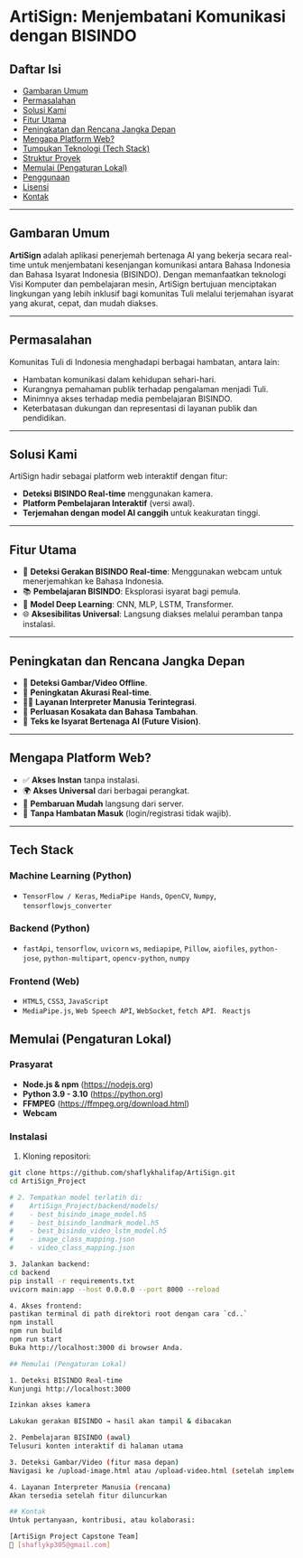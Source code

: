 # ArtiSign: Menjembatani Komunikasi dengan BISINDO

## Daftar Isi
- [Gambaran Umum](#gambaran-umum)
- [Permasalahan](#permasalahan)
- [Solusi Kami](#solusi-kami)
- [Fitur Utama](#fitur-utama)
- [Peningkatan dan Rencana Jangka Depan](#peningkatan-dan-rencana-jangka-depan)
- [Mengapa Platform Web?](#mengapa-platform-web)
- [Tumpukan Teknologi (Tech Stack)](#tumpukan-teknologi-tech-stack)
- [Struktur Proyek](#struktur-proyek)
- [Memulai (Pengaturan Lokal)](#memulai-pengaturan-lokal)
- [Penggunaan](#penggunaan)
- [Lisensi](#lisensi)
- [Kontak](#kontak)

---

## Gambaran Umum
**ArtiSign** adalah aplikasi penerjemah bertenaga AI yang bekerja secara real-time untuk menjembatani kesenjangan komunikasi antara Bahasa Indonesia dan Bahasa Isyarat Indonesia (BISINDO). Dengan memanfaatkan teknologi Visi Komputer dan pembelajaran mesin, ArtiSign bertujuan menciptakan lingkungan yang lebih inklusif bagi komunitas Tuli melalui terjemahan isyarat yang akurat, cepat, dan mudah diakses.

---

## Permasalahan
Komunitas Tuli di Indonesia menghadapi berbagai hambatan, antara lain:
- Hambatan komunikasi dalam kehidupan sehari-hari.
- Kurangnya pemahaman publik terhadap pengalaman menjadi Tuli.
- Minimnya akses terhadap media pembelajaran BISINDO.
- Keterbatasan dukungan dan representasi di layanan publik dan pendidikan.

---

## Solusi Kami
ArtiSign hadir sebagai platform web interaktif dengan fitur:
- **Deteksi BISINDO Real-time** menggunakan kamera.
- **Platform Pembelajaran Interaktif** (versi awal).
- **Terjemahan dengan model AI canggih** untuk keakuratan tinggi.

---

## Fitur Utama
- 🎥 **Deteksi Gerakan BISINDO Real-time**: Menggunakan webcam untuk menerjemahkan ke Bahasa Indonesia.
- 📚 **Pembelajaran BISINDO**: Eksplorasi isyarat bagi pemula.
- 🧠 **Model Deep Learning**: CNN, MLP, LSTM, Transformer.
- 🌐 **Aksesibilitas Universal**: Langsung diakses melalui peramban tanpa instalasi.

---

## Peningkatan dan Rencana Jangka Depan
- 📸 **Deteksi Gambar/Video Offline**.
- 🎯 **Peningkatan Akurasi Real-time**.
- 👩‍🏫 **Layanan Interpreter Manusia Terintegrasi**.
- 🧾 **Perluasan Kosakata dan Bahasa Tambahan**.
- 🤖 **Teks ke Isyarat Bertenaga AI (Future Vision)**.

---

## Mengapa Platform Web?
- ✅ **Akses Instan** tanpa instalasi.
- 🌍 **Akses Universal** dari berbagai perangkat.
- 🔄 **Pembaruan Mudah** langsung dari server.
- 🚪 **Tanpa Hambatan Masuk** (login/registrasi tidak wajib).

---

## Tech Stack

### Machine Learning (Python)
- `TensorFlow / Keras`, `MediaPipe Hands`, `OpenCV`, `Numpy`, `tensorflowjs_converter`

### Backend (Python)
- `fastApi`, `tensorflow`, `uvicorn` `ws`, `mediapipe`, `Pillow`, `aiofiles`, `python-jose`, `python-multipart`, `opencv-python`, `numpy`

### Frontend (Web)
- `HTML5`, `CSS3`, `JavaScript`
- `MediaPipe.js`, `Web Speech API`, `WebSocket`, `fetch API`. ` Reactjs`

## Memulai (Pengaturan Lokal)

### Prasyarat
- **Node.js & npm** (https://nodejs.org)
- **Python 3.9 - 3.10** (https://python.org)
- **FFMPEG** (https://ffmpeg.org/download.html)
- **Webcam**

### Instalasi
1. Kloning repositori:
```bash
git clone https://github.com/shaflykhalifap/ArtiSign.git
cd ArtiSign_Project

# 2. Tempatkan model terlatih di:
#    ArtiSign_Project/backend/models/
#    - best_bisindo_image_model.h5
#    - best_bisindo_landmark_model.h5
#    - best_bisindo_video_lstm_model.h5
#    - image_class_mapping.json
#    - video_class_mapping.json

3. Jalankan backend:
cd backend
pip install -r requirements.txt
uvicorn main:app --host 0.0.0.0 --port 8000 --reload

4. Akses frontend:
pastikan terminal di path direktori root dengan cara `cd..`
npm install
npm run build
npm run start
Buka http://localhost:3000 di browser Anda.

## Memulai (Pengaturan Lokal)

1. Deteksi BISINDO Real-time
Kunjungi http://localhost:3000

Izinkan akses kamera

Lakukan gerakan BISINDO → hasil akan tampil & dibacakan

2. Pembelajaran BISINDO (awal)
Telusuri konten interaktif di halaman utama

3. Deteksi Gambar/Video (fitur masa depan)
Navigasi ke /upload-image.html atau /upload-video.html (setelah implementasi)

4. Layanan Interpreter Manusia (rencana)
Akan tersedia setelah fitur diluncurkan

## Kontak
Untuk pertanyaan, kontribusi, atau kolaborasi:

[ArtiSign Project Capstone Team]
📧 [shaflykp305@gmail.com]
